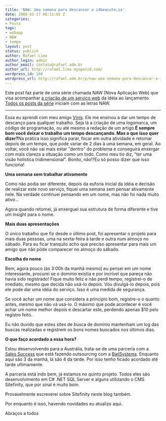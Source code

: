 ```yaml
---
title: 'NAW: Uma semana para descansar a id&eacute;ia'
date: 2008-01-17 06:11:55 Z
categories:
- Posts
tags:
- webapp
- NAW
- tempo
layout: post
status: publish
author: Rafael Lima
author_login: admin
author_email: contato@rafael.adm.br
author_url: http://rafael.lima.myopenid.com/
wordpress_id: 160
wordpress_url: http://rafael.adm.br/p/naw-uma-semana-para-descancar-a-ideia/
---
```


Este post faz parte de uma s&eacute;rie chamada NAW (Nova Aplica&ccedil;&atilde;o Web) que visa acompanhar <a href="http://rafael.adm.br/p/que-tal-acompanhar-o-nascimento-de-um-servico-web/">a cria&ccedil;&atilde;o de um servi&ccedil;o web</a> da id&eacute;ia ao lan&ccedil;amento. <a href="http://rafael.adm.br/tag/naw">Todos os posts da s&eacute;rie</a> iniciam com as letras NAW.
<hr />
Essa eu aprendi com meu amigo <a href="http://viniciusbraga.com">Vinis</a>. Ele me ensinou a dar um tempo de descan&ccedil;o para qualquer trabalho. Seja l&aacute; a cria&ccedil;&atilde;o de uma logomarca, um c&oacute;digo de programa&ccedil;&atilde;o, ou at&eacute; mesmo a reda&ccedil;&atilde;o de um artigo.<strong>&Eacute; sempre bom voc&ecirc; deixar o trabalho um tempo descan&ccedil;ando. Mas o que isso quer dizer?</strong>Na pr&aacute;tica isso significa parar, focar em outra atividade e retomar depois de um tempo, que pode variar de 2 dias &agrave; uma semana, em geral. Ao voltar, voc&ecirc; n&atilde;o vai mais estar "dentro" do problema e conseguir&aacute; enxergar com mais clareza a situa&ccedil;&atilde;o como um todo. Como meu tio diz, "ter uma vis&atilde;o hol&iacute;stica tridimensional". Bonito, n&atilde;o!?Eu s&oacute; posso dizer que isso funciona!

<strong>Uma semana sem trabalhar ativamente</strong>

Como n&atilde;o podia ser diferente, depois da euforia inicial da id&eacute;ia e decis&atilde;o de realizar este novo servi&ccedil;o, fiquei uma semana sem pensar ativamente nele. Na verdade continuei pensando em um nome, mas n&atilde;o foi nada muito ativo...

Agora quando retornei, j&aacute; enxerguei sua estrutura de forma diferente e tive um insight para o nome.

<strong>Mais duas apresenta&ccedil;&otilde;es</strong>

O &uacute;nico trabalho que fiz desde o &uacute;ltimo post, foi apresentar o projeto para mais duas pessoas, uma na sexta-feira &agrave; tarde e outra num almo&ccedil;o no s&aacute;bado. Para eu ficar tranquilo acho que preciso apresentar para mais um amigo que n&atilde;o p&ocirc;de comparecer no almo&ccedil;o do s&aacute;bado.

<strong>Escolha do nome</strong>

Bem, agora pouco (&agrave;s 3:00h da manh&atilde; mesmo) eu pensei em um nome interessante, procurei se o dom&iacute;nio existia e por incr&iacute;vel que pare&ccedil;a n&atilde;o havia sido registrado! Fique muito feliz e n&atilde;o perdi tempo, registrei-o de imediato, mesmo que decida n&atilde;o us&aacute;-lo depois. Vou divulg&aacute;-lo depois, pois ele pode dar uma id&eacute;ia do servi&ccedil;o.
Isso &eacute; uma medida de seguran&ccedil;a.

Se voc&ecirc; achar um nome que considera a princ&iacute;pio bom, registre-o o quanto antes, mesmo que n&atilde;o v&aacute; us&aacute;-lo. O m&aacute;ximo que pode acontecer &eacute; voc&ecirc; achar um nome melhor depois e descartar este, perdendo apenas $10 pelo registro feito.

Eu n&atilde;o duvido que estes sites de busca de dom&iacute;nio mantenham um log das buscas realizadas e registrem os bons nomes buscados nos &uacute;ltimos dias.

<strong>O que fa&ccedil;o acordado a essa hora?</strong>

Estou desenvolvendo para a Austr&aacute;lia, trata-se de uma parceria com a <a href="http://salessuccess.com.au/">Sales Success</a> que est&aacute; fazendo outsourcing com a <a href="http://bielsystems.com.br">BielSystems</a>. Enquanto aqui s&atilde;o 3 da manh&atilde;, l&aacute; s&atilde;o 4 da tarde. Por isso tenho ficado acordado at&eacute; tarde ultimamente.

A parceria est&aacute; indo bem, j&aacute; estamos no quinto projeto. Todos eles s&atilde;o desenvolvimento em C# .NET SQL Server e alguns utilizando o CMS Sitefinity, que por sinal &eacute; muito bom.

Provavelmente escreverei sobre Sitefinity neste blog tamb&eacute;m.

Por enquanto &eacute; isso, havendo novidades eu atualizo aqui.

Abra&ccedil;os a todos
